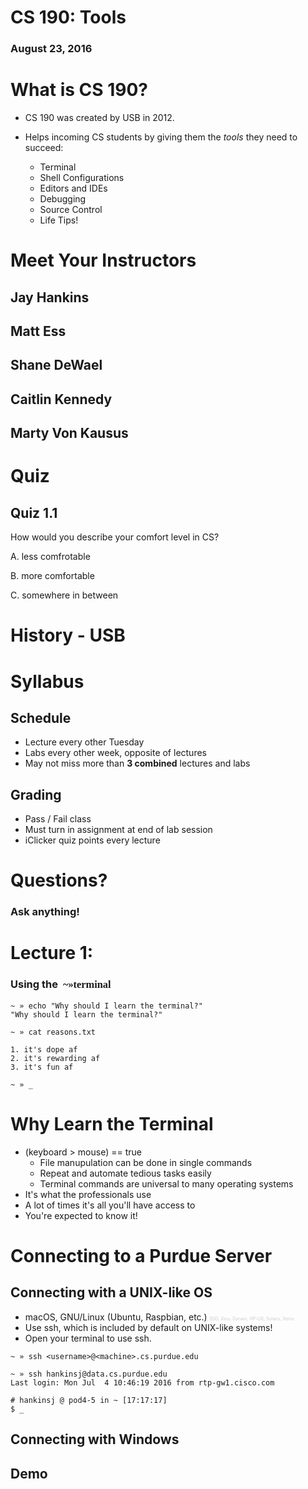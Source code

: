 # CS 190: Tools
### August 23, 2016 <!-- .element: class="subtitle"-->



# What is CS 190?


- CS 190 was created by USB in 2012.


- Helps incoming CS students by giving them the _tools_ they need to succeed:
   - Terminal
   - Shell Configurations
   - Editors and IDEs
   - Debugging
   - Source Control
   - Life Tips!



# Meet Your Instructors


## Jay Hankins


## Matt Ess


## Shane DeWael


## Caitlin Kennedy


## Marty Von Kausus



# Quiz <!-- .element: style="text-align: center"-->


## Quiz 1.1
How would you describe your comfort level in CS?

A. less comfrotable

B. more comfortable

C. somewhere in between



# History - USB



# Syllabus


## Schedule
- Lecture every other Tuesday
- Labs every other week, opposite of lectures
- May not miss more than **3 combined** lectures and labs


## Grading
- Pass / Fail class
- Must turn in assignment at end of lab session
- iClicker quiz points every lecture



# Questions?<!-- .element: style="text-align: center"-->
### Ask anything! <!-- .element: class="subtitle" style="text-align: center"-->



# Lecture 1: 
<!-- .element: style="text-align: center"-->
### Using the <span style="font-family: 'Roboto Mono'"> &nbsp;~»terminal</span>
<!-- .element: class="subtitle" style="text-align: center"-->



```
~ » echo "Why should I learn the terminal?"
"Why should I learn the terminal?"

~ » cat reasons.txt

1. it's dope af
2. it's rewarding af
3. it's fun af

~ » _
```
<!-- .element: class="hljs nohighlight"-->



# Why Learn the Terminal
- <span class="monospace">(keyboard > mouse) == true</span>
   - File manupulation can be done in single commands
   - Repeat and automate tedious tasks easily
   - Terminal commands are universal to many operating systems
- It's what the professionals use
- A lot of times it's all you'll have access to
- You're expected to know it!



# Connecting to a Purdue Server


## Connecting with a UNIX-like OS
- macOS, GNU/Linux (Ubuntu, Raspbian, etc.)<span style="font-size: 0.5em; color: #ccc">, BSD, Xinu, Darwin, HP-UX, Solaris, Xenix</span>
- Use <span class="monospace">ssh</span>, which is included by default on UNIX-like systems!
- Open your terminal to use <span class="monospace">ssh</span>.


```
~ » ssh <username>@<machine>.cs.purdue.edu

~ » ssh hankinsj@data.cs.purdue.edu
Last login: Mon Jul  4 10:46:19 2016 from rtp-gw1.cisco.com

# hankinsj @ pod4-5 in ~ [17:17:17]
$ _
```
<!-- .element: class="hljs nohighlight"-->


## Connecting with Windows


## Demo

